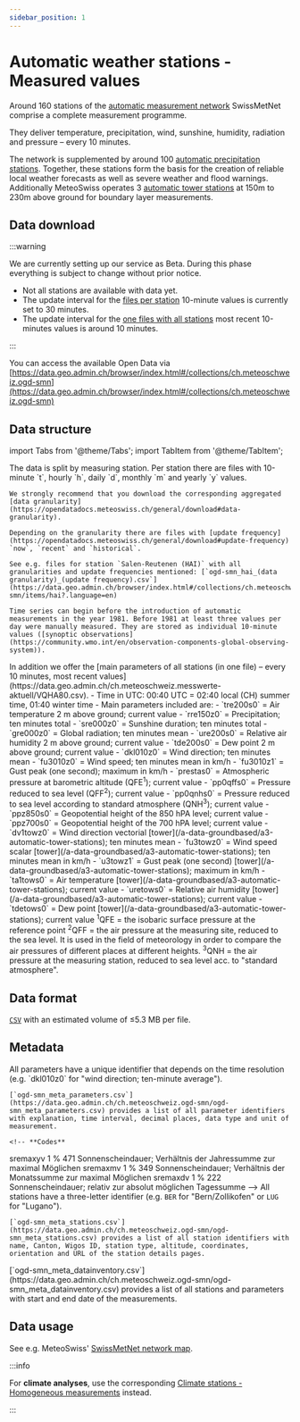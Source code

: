 ```yaml
---
sidebar_position: 1
---
```


# Automatic weather stations - Measured values

Around 160 stations of the [automatic measurement network](https://www.meteoswiss.admin.ch/weather/measurement-systems/land-based-stations/automatic-measurement-network.html) SwissMetNet comprise a complete measurement programme.

They deliver temperature, precipitation, wind, sunshine, humidity, radiation and pressure – every 10 minutes.

The network is supplemented by around 100 [automatic precipitation stations](/a-data-groundbased/a2-automatic-precipitation-stations). Together, these stations form the basis for the creation of reliable local weather forecasts as well as severe weather and flood warnings. Additionally MeteoSwiss operates 3 [automatic tower stations](/a-data-groundbased/a3-automatic-tower-stations) at 150m to 230m above ground for boundary layer measurements.

## Data download

:::warning

We are currently setting up our service as Beta. During this phase everything is subject to change without prior notice.
- Not all stations are available with data yet. 
- The update interval for the [files per station](/a1-automatic-weather-stations?data-structure=files-per-station) 10-minute values is currently set to 30 minutes.
- The update interval for the [one files with all stations](/a1-automatic-weather-stations?data-structure=one-file-with-all-stations) most recent 10-minutes values is around 10 minutes.

:::

You can access the available Open Data via [https://data.geo.admin.ch/browser/index.html#/collections/ch.meteoschweiz.ogd-smn](https://data.geo.admin.ch/browser/index.html#/collections/ch.meteoschweiz.ogd-smn)

## Data structure

import Tabs from '@theme/Tabs';
import TabItem from '@theme/TabItem';

<Tabs queryString="data-structure">
  <TabItem value="files-per-station" label="Files per station">
    The data is split by measuring station. Per station there are files with 10-minute `t`, hourly `h`, daily `d`, monthly `m` and yearly `y` values.

    We strongly recommend that you download the corresponding aggregated [data granularity](https://opendatadocs.meteoswiss.ch/general/download#data-granularity).
   
    Depending on the granularity there are files with [update frequency](https://opendatadocs.meteoswiss.ch/general/download#update-frequency) `now`, `recent` and `historical`.
    
    See e.g. files for station `Salen-Reutenen (HAI)` with all granularities and update frequencies mentioned: [`ogd-smn_hai_(data granularity)_(update frequency).csv`](https://data.geo.admin.ch/browser/index.html#/collections/ch.meteoschweiz.ogd-smn/items/hai?.language=en)
    
    Time series can begin before the introduction of automatic measurements in the year 1981. Before 1981 at least three values per day were manually measured. They are stored as individual 10-minute values ([synoptic observations](https://community.wmo.int/en/observation-components-global-observing-system)).
  </TabItem>
  <TabItem value="one-file-with-all-stations" label="One file with all stations">
    In addition we offer the [main parameters of all stations (in one file) – every 10 minutes, most recent values](https://data.geo.admin.ch/ch.meteoschweiz.messwerte-aktuell/VQHA80.csv).
    - Time in UTC: 00:40 UTC = 02:40 local (CH) summer time, 01:40 winter time
    - Main parameters included are: 
      - `tre200s0` = Air temperature 2 m above ground; current value
      - `rre150z0` = Precipitation; ten minutes total
      - `sre000z0` = Sunshine duration; ten minutes total
      - `gre000z0` = Global radiation; ten minutes mean
      - `ure200s0` = Relative air humidity 2 m above ground; current value
      - `tde200s0` = Dew point 2 m above ground; current value
      - `dkl010z0` = Wind direction; ten minutes mean
      - `fu3010z0` = Wind speed; ten minutes mean in km/h
      - `fu3010z1` = Gust peak (one second); maximum in km/h
      - `prestas0` = Atmospheric pressure at barometric altitude (QFE<sup>1</sup>); current value
      - `pp0qffs0` = Pressure reduced to sea level (QFF<sup>2</sup>); current value
      - `pp0qnhs0` = Pressure reduced to sea level according to standard atmosphere (QNH<sup>3</sup>); current value
      - `ppz850s0` = Geopotential height of the 850 hPA level; current value
      - `ppz700s0` = Geopotential height of the 700 hPA level; current value
      - `dv1towz0` = Wind direction vectorial [tower](/a-data-groundbased/a3-automatic-tower-stations); ten minutes mean
      - `fu3towz0` = Wind speed scalar [tower](/a-data-groundbased/a3-automatic-tower-stations); ten minutes mean in km/h
      - `u3towz1` = Gust peak (one second) [tower](/a-data-groundbased/a3-automatic-tower-stations); maximum in km/h
      - `ta1tows0` = Air temperature [tower](/a-data-groundbased/a3-automatic-tower-stations); current value
      - `uretows0` = Relative air humidity [tower](/a-data-groundbased/a3-automatic-tower-stations); current value
      - `tdetows0` = Dew point [tower](/a-data-groundbased/a3-automatic-tower-stations); current value
      <sup>1</sup>QFE = the isobaric surface pressure at the reference point
      <sup>2</sup>QFF = the air pressure at the measuring site, reduced to the sea level. It is used in the field of meteorology in order to ­compare the air pressures of different places at different heights.
      <sup>3</sup>QNH = the air pressure at the measuring station, reduced to sea level acc. to "standard atmosphere".
  </TabItem>
</Tabs>

## Data format

[`CSV`](https://opendatadocs.meteoswiss.ch/general/download#column-separators-and-decimal-dividers) with an estimated volume of ≤5.3 MB per file.

## Metadata

<Tabs queryString="metadata">
  <TabItem value="parameters" label="Parameter">
    All parameters have a unique identifier that depends on the time resolution (e.g. `dkl010z0` for "wind direction; ten-minute average").
    
    [`ogd-smn_meta_parameters.csv`](https://data.geo.admin.ch/ch.meteoschweiz.ogd-smn/ogd-smn_meta_parameters.csv) provides a list of all parameter identifiers with explanation, time interval, decimal places, data type and unit of measurement.

    <!-- **Codes**
sremaxyv	1 	%	471 	Sonnenscheindauer; Verhältnis der Jahressumme zur maximal Möglichen
sremaxmv	1 	%	349 	Sonnenscheindauer; Verhältnis der Monatssumme zur maximal Möglichen
sremaxdv	1 	%	222 	Sonnenscheindauer; relativ zur absolut möglichen Tagessumme -->
  </TabItem>
  <TabItem value="stations" label="Stations">
    All stations have a three-letter identifier (e.g. `BER` for "Bern/Zollikofen" or `LUG` for "Lugano").
    
    [`ogd-smn_meta_stations.csv`](https://data.geo.admin.ch/ch.meteoschweiz.ogd-smn/ogd-smn_meta_stations.csv) provides a list of all station identifiers with name, Canton, Wigos ID, station type, altitude, coordinates, orientation and URL of the station details pages.
  </TabItem>
  <TabItem value="data-inventory" label="Data inventory">
    [`ogd-smn_meta_datainventory.csv`](https://data.geo.admin.ch/ch.meteoschweiz.ogd-smn/ogd-smn_meta_datainventory.csv) provides a list of all stations and parameters with start and end date of the measurements.
  </TabItem>
</Tabs>

## Data usage

See e.g. MeteoSwiss' [SwissMetNet network map](https://www.meteoswiss.admin.ch/services-and-publications/applications/measurement-values-and-measuring-networks.html#param=messnetz-automatisch&lang=en).

:::info

For **climate analyses**, use the corresponding [Climate stations - Homogeneous measurements](https://opendatadocs.meteoswiss.ch/c-climate-data) instead.

:::
